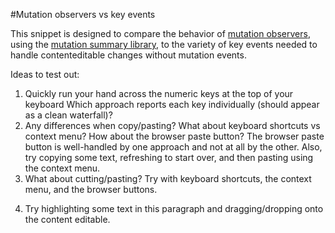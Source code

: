 #Mutation observers vs key events

This snippet is designed to compare the behavior of [mutation observers](https://developer.mozilla.org/en-US/docs/DOM/MutationObserver), using the [mutation summary library](http://code.google.com/p/mutation-summary/), to the variety of key events needed to handle contenteditable changes without mutation events.

Ideas to test out:

1. Quickly run your hand across the numeric keys at the top of your keyboard
Which approach reports each key individually (should appear as a clean waterfall)?
2. Any differences when copy/pasting?  What about keyboard shortcuts vs context menu?  How about the browser paste button?
The browser paste button is well-handled by one approach and not at all by the other.  Also, try copying some text, refreshing to start over, and then pasting using the context menu.
3. What about cutting/pasting?
Try with keyboard shortcuts, the context menu, and the browser buttons.</p>
4. Try highlighting some text in this paragraph and dragging/dropping onto the content editable.
